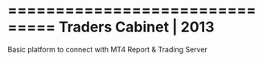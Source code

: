 ===============================
Traders Cabinet | 2013
===============================

Basic platform to connect with MT4 Report & Trading Server